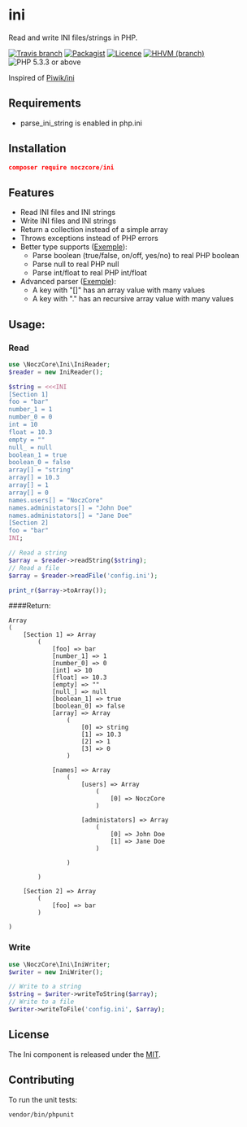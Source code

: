 # ini
Read and write INI files/strings in PHP.

[![Travis branch](https://img.shields.io/travis/NoczCore/ini.svg?style=flat-square)](https://travis-ci.org/NoczCore/ini)
[![Packagist](https://img.shields.io/packagist/dt/noczcore/ini.svg?style=flat-square)](https://packagist.org/packages/noczcore/ini)
[![Licence](https://img.shields.io/packagist/l/noczcore/ini.svg?style=flat-square)](https://raw.githubusercontent.com/NoczCore/ini/master/LICENSE)
[![HHVM (branch)](https://img.shields.io/hhvm/noczcore/ini/master.svg?style=flat-square)](https://travis-ci.org/NoczCore/ini)
![PHP 5.3.3 or above](https://img.shields.io/badge/PHP-5.3.3%20or%20above-blue.svg?style=flat-square)

Inspired of [Piwik/ini](https://github.com/piwik/component-ini/)

## Requirements

- parse_ini_string is enabled in php.ini

## Installation

```json
composer require noczcore/ini
```

## Features

- Read INI files and INI strings
- Write INI files and INI strings
- Return a collection instead of a simple array
- Throws exceptions instead of PHP errors
- Better type supports ([Exemple](https://github.com/NoczCore/ini#read)):
    * Parse boolean (true/false, on/off, yes/no) to real PHP boolean
    * Parse null to real PHP null
    * Parse int/float to real PHP int/float
- Advanced parser ([Exemple](https://github.com/NoczCore/ini#read)):
    * A key with "[]" has an array value with many values
    * A key with "." has an recursive array value with many values

## Usage:

### Read

```php
use \NoczCore\Ini\IniReader;
$reader = new IniReader();

$string = <<<INI
[Section 1]
foo = "bar"
number_1 = 1
number_0 = 0
int = 10
float = 10.3
empty = ""
null_ = null
boolean_1 = true
boolean_0 = false
array[] = "string"
array[] = 10.3
array[] = 1
array[] = 0
names.users[] = "NoczCore"
names.administators[] = "John Doe"
names.administators[] = "Jane Doe"
[Section 2]
foo = "bar"
INI;

// Read a string
$array = $reader->readString($string);
// Read a file
$array = $reader->readFile('config.ini');

print_r($array->toArray());
```

####Return:
```
Array
(
    [Section 1] => Array
        (
            [foo] => bar
            [number_1] => 1
            [number_0] => 0
            [int] => 10
            [float] => 10.3
            [empty] => ""
            [null_] => null
            [boolean_1] => true
            [boolean_0] => false
            [array] => Array
                (
                    [0] => string
                    [1] => 10.3
                    [2] => 1
                    [3] => 0
                )

            [names] => Array
                (
                    [users] => Array
                        (
                            [0] => NoczCore
                        )

                    [administators] => Array
                        (
                            [0] => John Doe
                            [1] => Jane Doe
                        )

                )

        )

    [Section 2] => Array
        (
            [foo] => bar
        )

)
```

### Write

```php
use \NoczCore\Ini\IniWriter;
$writer = new IniWriter();

// Write to a string
$string = $writer->writeToString($array);
// Write to a file
$writer->writeToFile('config.ini', $array);
```

## License

The Ini component is released under the [MIT](https://raw.githubusercontent.com/NoczCore/ini/master/LICENSE).

## Contributing

To run the unit tests:

```
vendor/bin/phpunit
```
